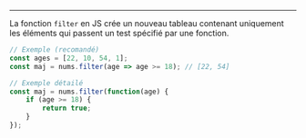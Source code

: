 ___
La fonction `filter` en JS crée un nouveau tableau contenant uniquement les éléments qui passent un test spécifié par une fonction.

```js
// Exemple (recomandé)
const ages = [22, 10, 54, 1];
const maj = nums.filter(age => age >= 18); // [22, 54]

// Exemple détailé
const maj = nums.filter(function(age) {
	if (age >= 18) {
		return true;
	}
});
```
